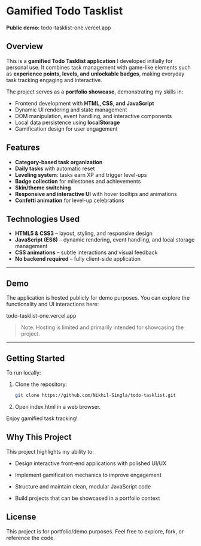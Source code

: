 # Gamified Todo Tasklist

**Public demo:** todo-tasklist-one.vercel.app

## Overview

This is a **gamified Todo Tasklist application** I developed initially for personal use. It combines task management with game-like elements such as **experience points, levels, and unlockable badges**, making everyday task tracking engaging and interactive.  

The project serves as a **portfolio showcase**, demonstrating my skills in:

- Frontend development with **HTML, CSS, and JavaScript**  
- Dynamic UI rendering and state management  
- DOM manipulation, event handling, and interactive components  
- Local data persistence using **localStorage**  
- Gamification design for user engagement  


## Features

- **Category-based task organization**  
- **Daily tasks** with automatic reset  
- **Leveling system**: tasks earn XP and trigger level-ups  
- **Badge collection** for milestones and achievements  
- **Skin/theme switching**  
- **Responsive and interactive UI** with hover tooltips and animations  
- **Confetti animation** for level-up celebrations  


## Technologies Used

- **HTML5 & CSS3** – layout, styling, and responsive design  
- **JavaScript (ES6)** – dynamic rendering, event handling, and local storage management  
- **CSS animations** – subtle interactions and visual feedback  
- **No backend required** – fully client-side application  

---

## Demo

The application is hosted publicly for demo purposes. You can explore the functionality and UI interactions here:  

todo-tasklist-one.vercel.app

> Note: Hosting is limited and primarily intended for showcasing the project.

---

## Getting Started

To run locally:

1. Clone the repository:  
    ```bash
    git clone https://github.com/Nikhil-Singla/todo-tasklist.git
    ```

2. Open index.html in a web browser.

Enjoy gamified task tracking!

## Why This Project

This project highlights my ability to:

- Design interactive front-end applications with polished UI/UX

- Implement gamification mechanics to improve engagement

- Structure and maintain clean, modular JavaScript code

- Build projects that can be showcased in a portfolio context

## License

This project is for portfolio/demo purposes. Feel free to explore, fork, or reference the code.
